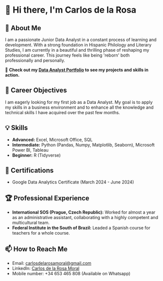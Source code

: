 # 👋 Hi there, I'm Carlos de la Rosa

## 🌟 About Me
I am a passionate Junior Data Analyst in a constant process of learning and development. With a strong foundation in Hispanic Philology and Literary Studies, I am currently in a beautiful and thrilling phase of reshaping my professional career. This journey feels like being 'reborn' both professionally and personally.

🔗 **Check out my [Data Analyst Portfolio](https://github.com/CarlosdlRosa/DataAnalystPortfolio) to see my projects and skills in action.**

## 💼 Career Objectives
I am eagerly looking for my first job as a Data Analyst. My goal is to apply my skills in a business environment and to enhance all the knowledge and technical skills I have acquired over the past few months.

## 💡 Skills
- **Advanced:** Excel, Microsoft Office, SQL
- **Intermediate:** Python (Pandas, Numpy, Matplotlib, Seaborn), Microsoft Power BI, Tableau
- **Beginner:** R (Tidyverse)

## 📜 Certifications
- Google Data Analytics Certificate (March 2024 - June 2024)

## 🏆 Professional Experience
- **International SOS (Prague, Czech Republic):** Worked for almost a year as an administrative assistant, collaborating with a highly competent and multicultural team.
- **Federal Institute in the South of Brazil:** Leaded a Spanish course for teachers for a whole course.

## 📫 How to Reach Me
- Email: [carlosdelarosamoral@gmail.com](mailto:carlosdelarosamoral@gmail.com)
- LinkedIn: [Carlos de la Rosa Moral](https://www.linkedin.com/in/carlos-de-la-rosa-moral-41a837192/)
- Mobile number: +34 653 465 808 (Available on Whatsapp)

<!---
CarlosdlRosa/CarlosdlRosa is a ✨ special ✨ repository because its `README.md` (this file) appears on your GitHub profile.
You can click the Preview link to take a look at your changes.
--->


<!---
- 👋 Hi there, my name is Carlos de la Rosa
- A passionate Data Analyst Junior in a constant process of learning.
- 📝 With 2 degrees in Hispanic Philology and Literary Studies, I am currently in a beautiful and thrilling phase of reshaping my professional career, where I feel the excitement of being 'reborn' both professionally and personally.
- 🔭 I am looking for my first job as a Data Analyst to start applying my skills in a business environment and to enhance all the knowledge and technical skills I have acquired over the past few months.
- 👨‍💻 Advanced skills on Excel and PowerPoint. Intermediate knowledge in SQL, Python, R and Tableau.
- 📄 Certificate holder in Google Data Analytics.
- ⚡ I have a broad and varied work experience, from which I will highlight my last two jobs. I worked for almost a year at International SOS (Prague, Czech Republic) as an administrative side by side with a very competent and fully multicultural team. Additionally, I am currently leading a Spanish course for teachers at a Federal Institute in the south of Brazil.
- 📫 How to reach me: carlosdelarosamoral@gmail.com

CarlosdlRosa/CarlosdlRosa is a ✨ special ✨ repository because its `README.md` (this file) appears on your GitHub profile.
You can click the Preview link to take a look at your changes.
--->
